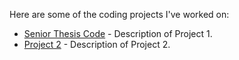 Here are some of the coding projects I've worked on:

- [Senior Thesis Code](project1/) - Description of Project 1.
- [Project 2](project2/) - Description of Project 2.
